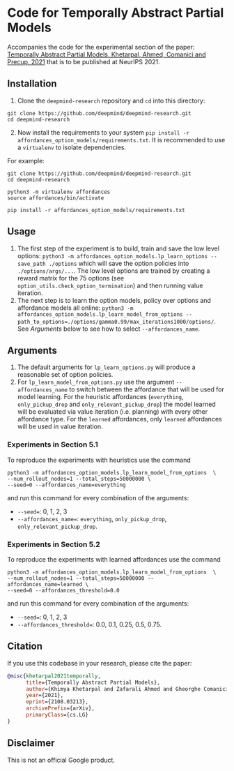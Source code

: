 # Code for Temporally Abstract Partial Models

Accompanies the code for the experimental section of the paper:
[Temporally Abstract Partial Models, Khetarpal, Ahmed, Comanici and Precup, 2021](https://arxiv.org/abs/2108.03213)
that is to be published at NeurIPS 2021.

## Installation

1. Clone the `deepmind-research` repository and `cd` into this directory:
```
git clone https://github.com/deepmind/deepmind-research.git
cd deepmind-research
```

2. Now install the requirements to your system
`pip install -r affordances_option_models/requirements.txt`. It is recommended
to use a `virtualenv` to isolate dependencies.

For example:
```
git clone https://github.com/deepmind/deepmind-research.git
cd deepmind-research

python3 -m virtualenv affordances
source affordances/bin/activate

pip install -r affordances_option_models/requirements.txt
```

## Usage

1. The first step of the experiment is to build, train and save the low level
options: `python3 -m affordances_option_models.lp_learn_options --save_path ./options`
which will save the option policies into `./options/args/...`. The low level
options are trained by creating a reward matrix for the 75 options (see
`option_utils.check_option_termination`) and then running value iteration.
2. The next step is to learn the option models, policy over options and
affordance models all online:
`python3 -m affordances_option_models.lp_learn_model_from_options --path_to_options=./options/gamma0.99/max_iterations1000/options/`.
See _Arguments_ below to see how to select `--affordances_name`.


## Arguments

1. The default arguments for `lp_learn_options.py` will produce a reasonable set
of option policies.
2. For `lp_learn_model_from_options.py` use the argument `--affordances_name` to
switch between the affordance that will be used for model learning. For the
heuristic affordances (`everything`, `only_pickup_drop` and
`only_relevant_pickup_drop`) the model learned will be evaluated via value
iteration (i.e. planning) with every other affordance type. For the `learned`
affordances, only `learned` affordances will be used in value iteration.


### Experiments in Section 5.1

To reproduce the experiments with heuristics use the command
```
python3 -m affordances_option_models.lp_learn_model_from_options  \
--num_rollout_nodes=1 --total_steps=50000000 \
--seed=0 --affordances_name=everything
```
and run this command for every combination of the arguments:
- `--seed=`: 0, 1, 2, 3
- `--affordances_name=`: `everything`, `only_pickup_drop`, `only_relevant_pickup_drop`.

### Experiments in Section 5.2

To reproduce the experiments with learned affordances use the command
```
python3 -m affordances_option_models.lp_learn_model_from_options  \
--num_rollout_nodes=1 --total_steps=50000000 --affordances_name=learned \
--seed=0 --affordances_threshold=0.0
```
and run this command for every combination of the arguments:
- `--seed=`: 0, 1, 2, 3
- `--affordances_threshold=`: 0.0, 0.1, 0.25, 0.5, 0.75.


## Citation

If you use this codebase in your research, please cite the paper:

```bibtex
@misc{khetarpal2021temporally,
      title={Temporally Abstract Partial Models},
      author={Khimya Khetarpal and Zafarali Ahmed and Gheorghe Comanici and Doina Precup},
      year={2021},
      eprint={2108.03213},
      archivePrefix={arXiv},
      primaryClass={cs.LG}
}
```

## Disclaimer

This is not an official Google product.
